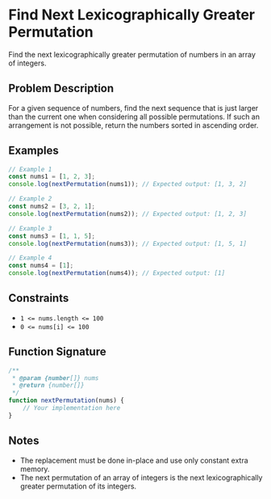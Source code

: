 # Find Next Lexicographically Greater Permutation

Find the next lexicographically greater permutation of numbers in an array of integers.

## Problem Description

For a given sequence of numbers, find the next sequence that is just larger than the current one when considering all possible permutations. If such an arrangement is not possible, return the numbers sorted in ascending order.

## Examples

```javascript
// Example 1
const nums1 = [1, 2, 3];
console.log(nextPermutation(nums1)); // Expected output: [1, 3, 2]

// Example 2
const nums2 = [3, 2, 1];
console.log(nextPermutation(nums2)); // Expected output: [1, 2, 3]

// Example 3
const nums3 = [1, 1, 5];
console.log(nextPermutation(nums3)); // Expected output: [1, 5, 1]

// Example 4
const nums4 = [1];
console.log(nextPermutation(nums4)); // Expected output: [1]
```

## Constraints

- `1 <= nums.length <= 100`
- `0 <= nums[i] <= 100`

## Function Signature

```javascript
/**
 * @param {number[]} nums
 * @return {number[]}
 */
function nextPermutation(nums) {
    // Your implementation here
}
```

## Notes

- The replacement must be done in-place and use only constant extra memory.
- The next permutation of an array of integers is the next lexicographically greater permutation of its integers.
